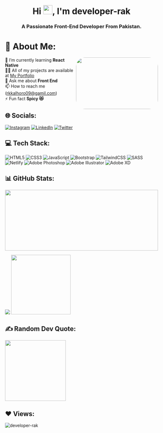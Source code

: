 <h1 align="center">Hi <img src="https://raw.githubusercontent.com/MartinHeinz/MartinHeinz/master/wave.gif" width="30px" height="30px"/>, I'm developer-rak</h1>
<h3 align="center">A Passionate Front-End Developer From Pakistan.</h3>


# 💫 About Me:

 <img style="border-radius: 30px" src="https://cdn.dribbble.com/users/2131993/screenshots/4948736/media/421d4ed2f3d23c73d64d20963f61f422.gif" align="right" width="270px" height="170px" style="border-radius:50px;"/>🌱 I’m currently learning **React Native**<br>
 👨‍💻 All of my projects are available at <a href="https://developer-rak.netlify.app/" target="_blank"> My Portfolio </a><br> 
 💬 Ask me about **Front End**<br> 
 📫 How to reach me (rkkalhoro09@gamil.com) <br>
 ⚡ Fun fact  **Spicy 😻**
 

## 🌐 Socials:
[![Instagram](https://img.shields.io/badge/Instagram-%23E4405F.svg?logo=Instagram&logoColor=white)](https://instagram.com/https://instagram.com/developer_rak) [![LinkedIn](https://img.shields.io/badge/LinkedIn-%230077B5.svg?logo=linkedin&logoColor=white)](https://linkedin.com/in/https://www.linkedin.com/in/developer-rak) [![Twitter](https://img.shields.io/badge/Twitter-%231DA1F2.svg?logo=Twitter&logoColor=white)](https://twitter.com/https://twitter.com/developer_rak?t=Ld5wJ6xyTH8dBmA0Omy13Q&s=09) 

## 💻 Tech Stack:
![HTML5](https://img.shields.io/badge/html5-%23E34F26.svg?style=for-the-badge&logo=html5&logoColor=white) ![CSS3](https://img.shields.io/badge/css3-%231572B6.svg?style=for-the-badge&logo=css3&logoColor=white) ![JavaScript](https://img.shields.io/badge/javascript-%23323330.svg?style=for-the-badge&logo=javascript&logoColor=%23F7DF1E) ![Bootstrap](https://img.shields.io/badge/bootstrap-%23563D7C.svg?style=for-the-badge&logo=bootstrap&logoColor=white) ![TailwindCSS](https://img.shields.io/badge/tailwindcss-%2338B2AC.svg?style=for-the-badge&logo=tailwind-css&logoColor=white) ![SASS](https://img.shields.io/badge/SASS-hotpink.svg?style=for-the-badge&logo=SASS&logoColor=white) ![Netlify](https://img.shields.io/badge/netlify-%23000000.svg?style=for-the-badge&logo=netlify&logoColor=#00C7B7) ![Adobe Photoshop](https://img.shields.io/badge/adobephotoshop-%2331A8FF.svg?style=for-the-badge&logo=adobephotoshop&logoColor=white) ![Adobe Illustrator](https://img.shields.io/badge/adobeillustrator-%23FF9A00.svg?style=for-the-badge&logo=adobeillustrator&logoColor=white) ![Adobe XD](https://img.shields.io/badge/Adobe%20XD-470137?style=for-the-badge&logo=Adobe%20XD&logoColor=#FF61F6)

## 📊 GitHub Stats:
<img src="https://github-readme-streak-stats.herokuapp.com/?user=developer-rak&theme=monokai&hide_border=false" align="center" width="100%" height="200"/> <br/>

![](https://github-readme-stats.vercel.app/api?username=developer-rak&theme=monokai&hide_border=false&include_all_commits=true&count_private=true)
<img src="https://github-readme-stats.vercel.app/api/top-langs/?username=developer-rak&theme=monokai&hide_border=false&include_all_commits=true&count_private=true&layout=compact" height="196px"/>
<!--![](https://github-readme-stats.vercel.app/api/top-langs/?username=developer-rak&theme=monokai&hide_border=false&include_all_commits=true&count_private=true&layout=compact)-->

## ✍️ Random Dev Quote:
<img src="https://quotes-github-readme.vercel.app/api?type=vetical&theme=gruvbox" align="center" width="200px" height="200px"/>
<!--![](https://quotes-github-readme.vercel.app/api?type=vetical&theme=gruvbox)-->

<!--### 😂 Random Dev Meme
<img src="https://rm.up.railway.app/" width="512px"/>-->

## ❤ Views:
<p align="left"> <img src="https://komarev.com/ghpvc/?username=developer-rak&label=Profile%20views&color=AD6600&style=circle" alt="developer-rak" /> </p>
<!-- --/>

